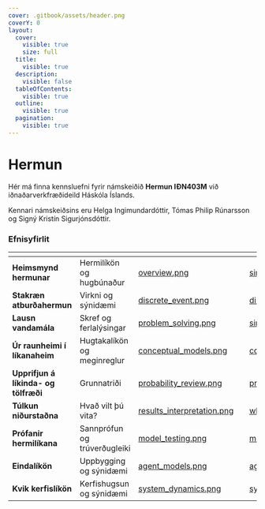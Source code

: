 ```yaml
---
cover: .gitbook/assets/header.png
coverY: 0
layout:
  cover:
    visible: true
    size: full
  title:
    visible: true
  description:
    visible: false
  tableOfContents:
    visible: true
  outline:
    visible: true
  pagination:
    visible: true
---
```


# Hermun

Hér má finna kennsluefni fyrir námskeiðið <strong>Hermun IÐN403M</strong> við iðnaðarverkfræðideild Háskóla Íslands.

Kennari námskeiðsins eru Helga Ingimundardóttir, Tómas Philip Rúnarsson og Signý Kristín Sigurjónsdóttir.

### Efnisyfirlit

<table data-view="cards">
  <thead>
    <tr>
      <th></th>
      <th></th>
      <th data-hidden data-card-cover data-type="files"></th>
      <th data-hidden></th>
      <th data-hidden data-card-target data-type="content-ref"></th>
    </tr>
  </thead>
  <tbody>
      <tr>
        <td><strong>Heimsmynd hermunar</strong></td>
        <td>Hermilíkön og hugbúnaður</td>
        <td><a href=".gitbook/assets/overview.png">overview.png</a></td>
        <td></td>
        <td><a href="simulation_overview/simulation_models.md">simulation_models.md</a></td>
      </tr>
      <tr>
        <td><strong>Stakræn atburðahermun</strong></td>
        <td>Virkni og sýnidæmi</td>
        <td><a href=".gitbook/assets/discrete_event.png">discrete_event.png</a></td>
        <td></td>
        <td><a href="discrete_event_simulation/discrete_event_components.md">discrete_event_components.md</a></td>
      </tr>
      <tr>
        <td><strong>Lausn vandamála</strong></td>
        <td>Skref og ferlalýsingar</td>
        <td><a href=".gitbook/assets/problem_solving.png">problem_solving.png</a></td>
        <td></td>
        <td><a href="problem_solving/simulation_steps.md">simulation_steps.md</a></td>
      </tr>
      <tr>
        <td><strong>Úr raunheimi í líkanaheim</strong></td>
        <td>Hugtakalíkön og meginreglur</td>
        <td><a href=".gitbook/assets/conceptual_models.png">conceptual_models.png</a></td>
        <td></td>
        <td><a href="real_to_model/conceptual_models.md">conceptual_models.md</a></td>
      </tr>
      <tr>
        <td><strong>Upprifjun á líkinda- og tölfræði</strong></td>
        <td>Grunnatriði</td>
        <td><a href=".gitbook/assets/probability_review.png">probability_review.png</a></td>
        <td></td>
        <td><a href="probability_review/probability_statistics.md">probability_statistics.md</a></td>
      </tr>
      <tr>
        <td><strong>Túlkun niðurstaðna</strong></td>
        <td>Hvað vilt þú vita?</td>
        <td><a href=".gitbook/assets/results_interpretation.png">results_interpretation.png</a></td>
        <td></td>
        <td><a href="results_interpretation/what_to_know.md">what_to_know.md</a></td>
      </tr>
      <tr>
        <td><strong>Prófanir hermilíkana</strong></td>
        <td>Sannprófun og trúverðugleiki</td>
        <td><a href=".gitbook/assets/model_testing.png">model_testing.png</a></td>
        <td></td>
        <td><a href="model_testing/model_validation.md">model_validation.md</a></td>
      </tr>
      <tr>
        <td><strong>Eindalíkön</strong></td>
        <td>Uppbygging og sýnidæmi</td>
        <td><a href=".gitbook/assets/agent_models.png">agent_models.png</a></td>
        <td></td>
        <td><a href="agent_models/agent_based_models.md">agent_based_models.md</a></td>
      </tr>
      <tr>
        <td><strong>Kvik kerfislíkön</strong></td>
        <td>Kerfishugsun og sýnidæmi</td>
        <td><a href=".gitbook/assets/system_dynamics.png">system_dynamics.png</a></td>
        <td></td>
        <td><a href="system_dynamics/system_dynamics.md">system_dynamics.md</a></td>
      </tr>
    </tbody>
</table>
